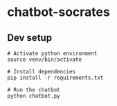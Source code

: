 # chatbot-socrates

## Dev setup

    # Activate python environment
    source venv/bin/activate

    # Install dependencies
    pip install -r requirements.txt

    # Run the chatbot
    python chatbot.py
